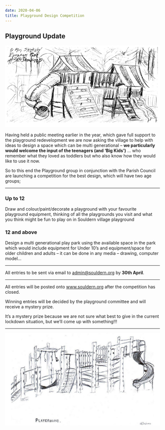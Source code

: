 ```yaml
---
date: 2020-04-06
title: Playground Design Competition
---
```




## Playground Update

![pg1](pg1.png)

Having held a public meeting earlier in the year, which gave full support to the playground redevelopment we  are now asking the village to help with ideas to design a space which can be multi generational – **we particularly would welcome the input of the teenagers (and ‘Big Kids’)** … who remember what they loved as toddlers but who also know how they would like to use it now.

So to this end the Playground group in conjunction with the Parish Council are launching a competition for the best design, which will have two age groups;

---

### Up to 12

Draw and colour/paint/decorate a playground with your favourite playground equipment, thinking of all the playgrounds you visit and what you think might be fun to play on in Souldern village playground

### 12 and above

Design a multi generational play park using the available space in the park which would include equipment for Under 10’s and equipment/space for older children and adults  – it can be done in any media – drawing, computer model…

---

All entries to be sent via email to [admin@souldern.org](mailto:admin@souldern.org)  by **30th April**.

---

All entries will be posted onto www.souldern.org after the competition has closed.

Winning entries will be decided by the playground committee and will receive a mystery prize.

It’s a mystery prize because we are not sure what best to give in the current lockdown situation, but we’ll come up with something!!!


---

![pg2](pg2.png)